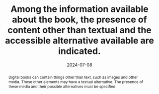 ---
N: 
Rubrique: 
title: Among the information available about the book, the presence of content other than textual and the accessible alternative available are indicated.
abstract: Digital books can contain things other than text, such as images and other media. These other elements may have a textual alternative. The presence of these media and their possible alternatives must be specified.
categories: ["Information before consultation"]
agrege: O0000-E084
opquast: '0000'
indiceebook: '84'
description: "Rule n° 084"
before: "083"
weight: "084"
after: "085"
actif: '1'
layout: rules
date: 2024-07-08
tags: ["image", "alternative"]
objectif: ["Allow us to anticipate whether the book can be consulted in its entirety in a given context", "Limit the risk of complaints"]
Meo: ["Associate the information with the book", "Include the information on the book's presentation page"]
Controle: ["Check the presence of an indication on: <ul><li>The presence of media other than text.</li><li>The presence of textual alternatives for these media.</li></ul>"]
Source: ["SNE"]
Referentiel: ["EPUB schema.org : accessModeSufficient et accessibilityFeature", "ONIX  List 196, code 14 Short alternative textual descriptions", "ONIX  List 196, code 15 Full alternative textual descriptions", "ONIX  List 196, code 16 Visualised data also available as non-graphical data", "ONIX  List 196, code 28 Full alternative audio descriptions", "ONIX  List 196, code 51 All non-decorative content supports reading via pre-recorded audio", "ONIX  List 196, code 52 All non-decorative content supports reading without sight"]
Steps: ["", ""]
---